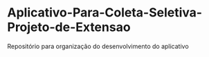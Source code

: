 # Aplicativo-Para-Coleta-Seletiva-Projeto-de-Extensao
Repositório para organização do desenvolvimento do aplicativo
